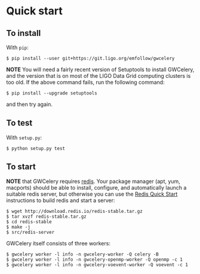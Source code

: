 # Quick start

## To install

With `pip`:

	$ pip install --user git+https://git.ligo.org/emfollow/gwcelery

**NOTE** You will need a fairly recent version of Setuptools to install
GWCelery, and the version that is on most of the LIGO Data Grid computing
clusters is too old. If the above command fails, run the following command:

	$ pip install --upgrade setuptools

and then try again.

## To test

With `setup.py`:

	$ python setup.py test

## To start

**NOTE** that GWCelery requires [redis](https://redis.io). Your package manager
(apt, yum, macports) should be able to install, configure, and automatically
launch a suitable redis server, but otherwise you can use the
[Redis Quick Start](https://redis.io/topics/quickstart) instructions to build
redis and start a server:

	$ wget http://download.redis.io/redis-stable.tar.gz
	$ tar xvzf redis-stable.tar.gz
	$ cd redis-stable
	$ make -j
	$ src/redis-server

GWCelery itself consists of three workers:

	$ gwcelery worker -l info -n gwcelery-worker -Q celery -B
	$ gwcelery worker -l info -n gwcelery-openmp-worker -Q openmp -c 1
	$ gwcelery worker -l info -n gwcelery-voevent-worker -Q voevent -c 1
